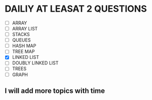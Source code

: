 # DAILIY AT LEASAT 2 QUESTIONS

- [ ] ARRAY
- [ ] ARRAY LIST
- [ ] STACKS
- [ ] QUEUES
- [ ] HASH MAP
- [ ] TREE MAP
- [x] LINKED LIST
- [ ] DOUBLY LINKED LIST
- [ ] TREES
- [ ] GRAPH

## I will add more topics with time
